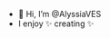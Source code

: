 - 👋 Hi, I’m @AlyssiaVES
- I enjoy ✨ creating ✨

<!---
AlyssiaVES/AlyssiaVES is a ✨ special ✨ repository because its `README.md` (this file) appears on your GitHub profile.
You can click the Preview link to take a look at your changes.
--->
